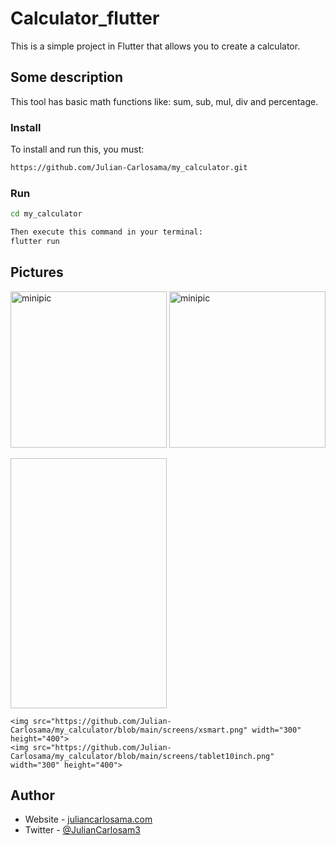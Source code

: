 # Calculator_flutter

This is a simple project in Flutter that allows you to create a calculator.

## Some description

This tool has basic math functions like: sum, sub, mul, div and percentage.

### Install

To install and run this, you must:

```bash
https://github.com/Julian-Carlosama/my_calculator.git
````
### Run 
```bash
cd my_calculator

Then execute this command in your terminal:
flutter run
````
## Pictures

![minipic](https://github.com/Julian-Carlosama/my_calculator/blob/main/screens/ImageCel1.png)
![minipic](https://github.com/Julian-Carlosama/my_calculator/blob/main/screens/xsmart.png)

<style type="text/css">
    img {
        width: 250px;
    }
</style>
<div class="container_pictures">
    <img src=" " width="300" height="400">

    <img src="https://github.com/Julian-Carlosama/my_calculator/blob/main/screens/xsmart.png" width="300" height="400">
    <img src="https://github.com/Julian-Carlosama/my_calculator/blob/main/screens/tablet10inch.png" width="300" height="400">
</div>




## Author

- Website - [juliancarlosama.com](https://juliancarlosama.com)
- Twitter - [@JulianCarlosam3](https://www.twitter.com/JulianCarlosam3)

